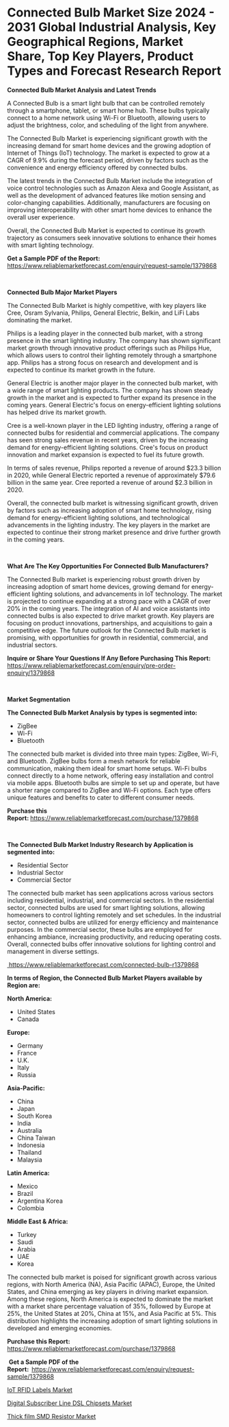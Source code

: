 <p><h1>Connected Bulb Market Size 2024 - 2031 Global Industrial Analysis, Key Geographical Regions, Market Share, Top Key Players, Product Types and Forecast Research Report</h1></p><p><strong>Connected Bulb Market Analysis and Latest Trends</strong></p>
<p><p>A Connected Bulb is a smart light bulb that can be controlled remotely through a smartphone, tablet, or smart home hub. These bulbs typically connect to a home network using Wi-Fi or Bluetooth, allowing users to adjust the brightness, color, and scheduling of the light from anywhere.</p><p>The Connected Bulb Market is experiencing significant growth with the increasing demand for smart home devices and the growing adoption of Internet of Things (IoT) technology. The market is expected to grow at a CAGR of 9.9% during the forecast period, driven by factors such as the convenience and energy efficiency offered by connected bulbs.</p><p>The latest trends in the Connected Bulb Market include the integration of voice control technologies such as Amazon Alexa and Google Assistant, as well as the development of advanced features like motion sensing and color-changing capabilities. Additionally, manufacturers are focusing on improving interoperability with other smart home devices to enhance the overall user experience.</p><p>Overall, the Connected Bulb Market is expected to continue its growth trajectory as consumers seek innovative solutions to enhance their homes with smart lighting technology.</p></p>
<p><strong>Get a Sample PDF of the Report:&nbsp;</strong> <a href="https://www.reliablemarketforecast.com/enquiry/request-sample/1379868">https://www.reliablemarketforecast.com/enquiry/request-sample/1379868</a></p>
<p>&nbsp;</p>
<p><strong>Connected Bulb Major Market Players</strong></p>
<p><p>The Connected Bulb Market is highly competitive, with key players like Cree, Osram Sylvania, Philips, General Electric, Belkin, and LiFi Labs dominating the market. </p><p>Philips is a leading player in the connected bulb market, with a strong presence in the smart lighting industry. The company has shown significant market growth through innovative product offerings such as Philips Hue, which allows users to control their lighting remotely through a smartphone app. Philips has a strong focus on research and development and is expected to continue its market growth in the future.</p><p>General Electric is another major player in the connected bulb market, with a wide range of smart lighting products. The company has shown steady growth in the market and is expected to further expand its presence in the coming years. General Electric's focus on energy-efficient lighting solutions has helped drive its market growth.</p><p>Cree is a well-known player in the LED lighting industry, offering a range of connected bulbs for residential and commercial applications. The company has seen strong sales revenue in recent years, driven by the increasing demand for energy-efficient lighting solutions. Cree's focus on product innovation and market expansion is expected to fuel its future growth.</p><p>In terms of sales revenue, Philips reported a revenue of around $23.3 billion in 2020, while General Electric reported a revenue of approximately $79.6 billion in the same year. Cree reported a revenue of around $2.3 billion in 2020.</p><p>Overall, the connected bulb market is witnessing significant growth, driven by factors such as increasing adoption of smart home technology, rising demand for energy-efficient lighting solutions, and technological advancements in the lighting industry. The key players in the market are expected to continue their strong market presence and drive further growth in the coming years.</p></p>
<p>&nbsp;</p>
<p><strong>What Are The Key Opportunities For Connected Bulb Manufacturers?</strong></p>
<p><p>The Connected Bulb market is experiencing robust growth driven by increasing adoption of smart home devices, growing demand for energy-efficient lighting solutions, and advancements in IoT technology. The market is projected to continue expanding at a strong pace with a CAGR of over 20% in the coming years. The integration of AI and voice assistants into connected bulbs is also expected to drive market growth. Key players are focusing on product innovations, partnerships, and acquisitions to gain a competitive edge. The future outlook for the Connected Bulb market is promising, with opportunities for growth in residential, commercial, and industrial sectors.</p></p>
<p><strong>Inquire or Share Your Questions If Any Before Purchasing This Report:</strong> <a href="https://www.reliablemarketforecast.com/enquiry/pre-order-enquiry/1379868">https://www.reliablemarketforecast.com/enquiry/pre-order-enquiry/1379868</a></p>
<p>&nbsp;</p>
<p><strong>Market Segmentation</strong></p>
<p><strong>The Connected Bulb Market Analysis by types is segmented into:</strong></p>
<p><ul><li>ZigBee</li><li>Wi-Fi</li><li>Bluetooth</li></ul></p>
<p><p>The connected bulb market is divided into three main types: ZigBee, Wi-Fi, and Bluetooth. ZigBee bulbs form a mesh network for reliable communication, making them ideal for smart home setups. Wi-Fi bulbs connect directly to a home network, offering easy installation and control via mobile apps. Bluetooth bulbs are simple to set up and operate, but have a shorter range compared to ZigBee and Wi-Fi options. Each type offers unique features and benefits to cater to different consumer needs.</p></p>
<p><strong>Purchase this Report:&nbsp;</strong><a href="https://www.reliablemarketforecast.com/purchase/1379868">https://www.reliablemarketforecast.com/purchase/1379868</a></p>
<p>&nbsp;</p>
<p><strong>The Connected Bulb Market Industry Research by Application is segmented into:</strong></p>
<p><ul><li>Residential Sector</li><li>Industrial Sector</li><li>Commercial Sector</li></ul></p>
<p><p>The connected bulb market has seen applications across various sectors including residential, industrial, and commercial sectors. In the residential sector, connected bulbs are used for smart lighting solutions, allowing homeowners to control lighting remotely and set schedules. In the industrial sector, connected bulbs are utilized for energy efficiency and maintenance purposes. In the commercial sector, these bulbs are employed for enhancing ambiance, increasing productivity, and reducing operating costs. Overall, connected bulbs offer innovative solutions for lighting control and management in diverse settings.</p></p>
<p><a href="https://www.reliablemarketforecast.com/connected-bulb-r1379868">&nbsp;https://www.reliablemarketforecast.com/connected-bulb-r1379868</a></p>
<p><strong>In terms of Region, the Connected Bulb Market Players available by Region are:</strong></p>
<p>
    <p> <strong> North America: </strong>
        <ul>
            <li>United States</li>
            <li>Canada</li>
        </ul>
        </p> 
    <p> <strong> Europe: </strong>
        <ul>
            <li>Germany</li>
            <li>France</li>
            <li>U.K.</li>
            <li>Italy</li>
            <li>Russia</li>
        </ul>
        </p> 
    <p> <strong> Asia-Pacific: </strong>
        <ul>
            <li>China</li>
            <li>Japan</li>
            <li>South Korea</li>
            <li>India</li>
            <li>Australia</li>
            <li>China Taiwan</li>
            <li>Indonesia</li>
            <li>Thailand</li>
            <li>Malaysia</li>
        </ul>
        </p> 
    <p> <strong> Latin America: </strong>
        <ul>
            <li>Mexico</li>
            <li>Brazil</li>
            <li>Argentina Korea</li>
            <li>Colombia</li>
        </ul>
        </p> 
    <p> <strong> Middle East & Africa: </strong>
        <ul>
            <li>Turkey</li>
            <li>Saudi</li>
            <li>Arabia</li>
            <li>UAE</li>
            <li>Korea</li>
        </ul>
    </p>
    </p>
<p><p>The connected bulb market is poised for significant growth across various regions, with North America (NA), Asia Pacific (APAC), Europe, the United States, and China emerging as key players in driving market expansion. Among these regions, North America is expected to dominate the market with a market share percentage valuation of 35%, followed by Europe at 25%, the United States at 20%, China at 15%, and Asia Pacific at 5%. This distribution highlights the increasing adoption of smart lighting solutions in developed and emerging economies.</p></p>
<p><strong>Purchase this Report: </strong><a href="https://www.reliablemarketforecast.com/purchase/1379868">https://www.reliablemarketforecast.com/purchase/1379868</a></p>
<p>&nbsp;<strong>Get a Sample PDF of the Report:&nbsp;&nbsp;</strong><a href="https://www.reliablemarketforecast.com/enquiry/request-sample/1379868">https://www.reliablemarketforecast.com/enquiry/request-sample/1379868</a></p>
<p><strong></strong></p>
<p><p><a href="https://medium.com/@stephaniewynterk14/global-iot-rfid-labels-market-exploring-market-share-market-trends-and-future-growth-a94116108278">IoT RFID Labels Market</a></p><p><a href="https://medium.com/@dannellbugess3/global-digital-subscriber-line-dsl-chipsets-market-sector-types-applications-market-player-55ed54ce235e">Digital Subscriber Line DSL Chipsets Market</a></p><p><a href="https://medium.com/@lottierunte68/insights-into-thick-film-smd-resistor-market-share-and-competitive-landscape-for-period-from-2024-2830e2ec5d11">Thick film SMD Resistor Market</a></p></p>